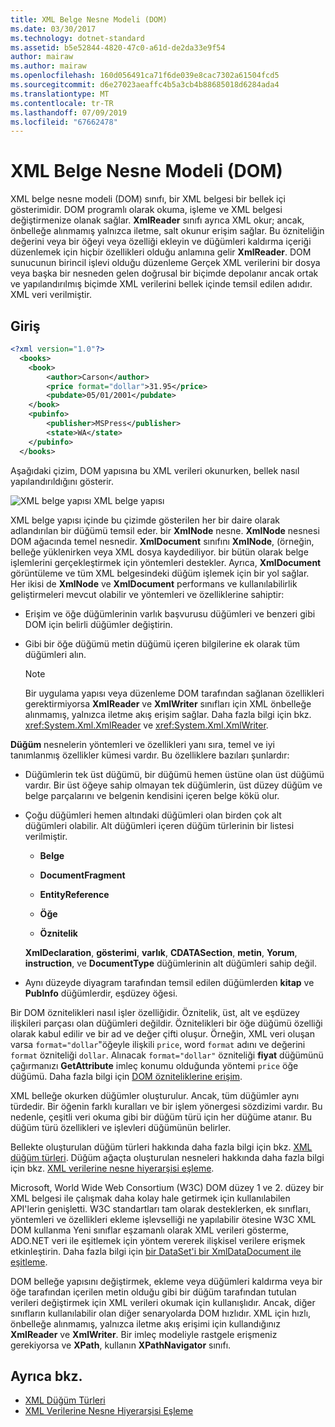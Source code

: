 ```yaml
---
title: XML Belge Nesne Modeli (DOM)
ms.date: 03/30/2017
ms.technology: dotnet-standard
ms.assetid: b5e52844-4820-47c0-a61d-de2da33e9f54
author: mairaw
ms.author: mairaw
ms.openlocfilehash: 160d056491ca71f6de039e8cac7302a61504fcd5
ms.sourcegitcommit: d6e27023aeaffc4b5a3cb4b88685018d6284ada4
ms.translationtype: MT
ms.contentlocale: tr-TR
ms.lasthandoff: 07/09/2019
ms.locfileid: "67662478"
---
```

# <a name="xml-document-object-model-dom"></a>XML Belge Nesne Modeli (DOM)

XML belge nesne modeli (DOM) sınıfı, bir XML belgesi bir bellek içi gösterimidir. DOM programlı olarak okuma, işleme ve XML belgesi değiştirmenize olanak sağlar. **XmlReader** sınıfı ayrıca XML okur; ancak, önbelleğe alınmamış yalnızca iletme, salt okunur erişim sağlar. Bu özniteliğin değerini veya bir öğeyi veya özelliği ekleyin ve düğümleri kaldırma içeriği düzenlemek için hiçbir özellikleri olduğu anlamına gelir **XmlReader**. DOM sunucunun birincil işlevi olduğu düzenleme Gerçek XML verilerini bir dosya veya başka bir nesneden gelen doğrusal bir biçimde depolanır ancak ortak ve yapılandırılmış biçimde XML verilerini bellek içinde temsil edilen adıdır. XML veri verilmiştir.

## <a name="input"></a>Giriş

```xml
<?xml version="1.0"?>
  <books>
    <book>
        <author>Carson</author>
        <price format="dollar">31.95</price>
        <pubdate>05/01/2001</pubdate>
    </book>
    <pubinfo>
        <publisher>MSPress</publisher>
        <state>WA</state>
    </pubinfo>
  </books>
```

Aşağıdaki çizim, DOM yapısına bu XML verileri okunurken, bellek nasıl yapılandırıldığını gösterir.

![XML belge yapısı](../../../../docs/standard/data/xml/media/xml-to-domtree.gif "XML_To_DOMTree") XML belge yapısı

XML belge yapısı içinde bu çizimde gösterilen her bir daire olarak adlandırılan bir düğümü temsil eder. bir **XmlNode** nesne. **XmlNode** nesnesi DOM ağacında temel nesnedir. **XmlDocument** sınıfını **XmlNode**, (örneğin, belleğe yüklenirken veya XML dosya kaydediliyor. bir bütün olarak belge işlemlerini gerçekleştirmek için yöntemleri destekler. Ayrıca, **XmlDocument** görüntüleme ve tüm XML belgesindeki düğüm işlemek için bir yol sağlar. Her ikisi de **XmlNode** ve **XmlDocument** performans ve kullanılabilirlik geliştirmeleri mevcut olabilir ve yöntemleri ve özelliklerine sahiptir:

- Erişim ve öğe düğümlerinin varlık başvurusu düğümleri ve benzeri gibi DOM için belirli düğümler değiştirin.

- Gibi bir öğe düğümü metin düğümü içeren bilgilerine ek olarak tüm düğümleri alın.

  > [!NOTE]
  > Bir uygulama yapısı veya düzenleme DOM tarafından sağlanan özellikleri gerektirmiyorsa **XmlReader** ve **XmlWriter** sınıfları için XML önbelleğe alınmamış, yalnızca iletme akış erişim sağlar. Daha fazla bilgi için bkz. <xref:System.Xml.XmlReader> ve <xref:System.Xml.XmlWriter>.

**Düğüm** nesnelerin yöntemleri ve özellikleri yanı sıra, temel ve iyi tanımlanmış özellikler kümesi vardır. Bu özelliklere bazıları şunlardır:

- Düğümlerin tek üst düğümü, bir düğümü hemen üstüne olan üst düğümü vardır. Bir üst öğeye sahip olmayan tek düğümlerin, üst düzey düğüm ve belge parçalarını ve belgenin kendisini içeren belge kökü olur.

- Çoğu düğümleri hemen altındaki düğümleri olan birden çok alt düğümleri olabilir. Alt düğümleri içeren düğüm türlerinin bir listesi verilmiştir.

  - **Belge**

  - **DocumentFragment**

  - **EntityReference**

  - **Öğe**

  - **Öznitelik**

  **XmlDeclaration**, **gösterimi**, **varlık**, **CDATASection**, **metin**,  **Yorum**, **instruction**, ve **DocumentType** düğümlerinin alt düğümleri sahip değil.

- Aynı düzeyde diyagram tarafından temsil edilen düğümlerden **kitap** ve **PubInfo** düğümlerdir, eşdüzey öğesi.

Bir DOM öznitelikleri nasıl işler özelliğidir. Öznitelik, üst, alt ve eşdüzey ilişkileri parçası olan düğümleri değildir. Öznitelikleri bir öğe düğümü özelliği olarak kabul edilir ve bir ad ve değer çifti oluşur. Örneğin, XML veri oluşan varsa `format="dollar`"öğeyle ilişkili `price`, word `format` adını ve değerini `format` özniteliği `dollar`. Alınacak `format="dollar"` özniteliği **fiyat** düğümünü çağırmanızı **GetAttribute** imleç konumu olduğunda yöntemi `price` öğe düğümü. Daha fazla bilgi için [DOM özniteliklerine erişim](../../../../docs/standard/data/xml/accessing-attributes-in-the-dom.md).

XML belleğe okurken düğümler oluşturulur. Ancak, tüm düğümler aynı türdedir. Bir öğenin farklı kuralları ve bir işlem yönergesi sözdizimi vardır. Bu nedenle, çeşitli veri okuma gibi bir düğüm türü için her düğüme atanır. Bu düğüm türü özellikleri ve işlevleri düğümünün belirler.

Bellekte oluşturulan düğüm türleri hakkında daha fazla bilgi için bkz. [XML düğüm türleri](../../../../docs/standard/data/xml/types-of-xml-nodes.md). Düğüm ağaçta oluşturulan nesneleri hakkında daha fazla bilgi için bkz. [XML verilerine nesne hiyerarşisi eşleme](../../../../docs/standard/data/xml/mapping-the-object-hierarchy-to-xml-data.md).

Microsoft, World Wide Web Consortium (W3C) DOM düzey 1 ve 2. düzey bir XML belgesi ile çalışmak daha kolay hale getirmek için kullanılabilen API'lerin genişletti. W3C standartları tam olarak desteklerken, ek sınıfları, yöntemleri ve özellikleri ekleme işlevselliği ne yapılabilir ötesine W3C XML DOM kullanma Yeni sınıflar eşzamanlı olarak XML verileri gösterme, ADO.NET veri ile eşitlemek için yöntem vererek ilişkisel verilere erişmek etkinleştirin. Daha fazla bilgi için [bir DataSet'i bir XmlDataDocument ile eşitleme](../../../../docs/framework/data/adonet/dataset-datatable-dataview/dataset-and-xmldatadocument-synchronization.md).

DOM belleğe yapısını değiştirmek, ekleme veya düğümleri kaldırma veya bir öğe tarafından içerilen metin olduğu gibi bir düğüm tarafından tutulan verileri değiştirmek için XML verileri okumak için kullanışlıdır. Ancak, diğer sınıfların kullanılabilir olan diğer senaryolarda DOM hızlıdır. XML için hızlı, önbelleğe alınmamış, yalnızca iletme akış erişimi için kullandığınız **XmlReader** ve **XmlWriter**. Bir imleç modeliyle rastgele erişmeniz gerekiyorsa ve **XPath**, kullanın **XPathNavigator** sınıfı.

## <a name="see-also"></a>Ayrıca bkz.

- [XML Düğüm Türleri](../../../../docs/standard/data/xml/types-of-xml-nodes.md)
- [XML Verilerine Nesne Hiyerarşisi Eşleme](../../../../docs/standard/data/xml/mapping-the-object-hierarchy-to-xml-data.md)
